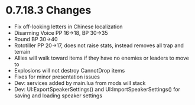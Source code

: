 # 0.7.18.3 Changes #

* Fix off-looking letters in Chinese localization
* Disarming Voice PP 16->18, BP 30->35
* Round BP 30->40
* Rototiller PP 20->17, does not raise stats, instead removes all trap and terrain
* Allies will walk toward items if they have no enemies or leaders to move to
* Explosions will not destroy CannotDrop items
* Fixes for minor presentation issues
* Dev: services added by main.lua from mods will stack
* Dev: UI:ExportSpeakerSettings() and UI:ImportSpeakerSettings() for saving and loading speaker settings

